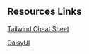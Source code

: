 ## Resources Links

[Tailwind Cheat Sheet](https://nerdcave.com/tailwind-cheat-sheet)

[DaisyUI](https://daisyui.com/)